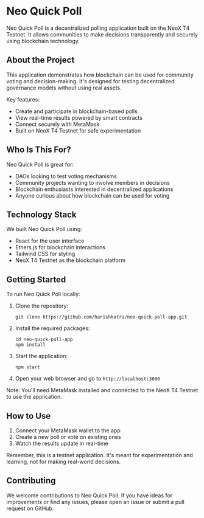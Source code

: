 # Neo Quick Poll

Neo Quick Poll is a decentralized polling application built on the NeoX T4 Testnet. It allows communities to make decisions transparently and securely using blockchain technology.

## About the Project

This application demonstrates how blockchain can be used for community voting and decision-making. It's designed for testing decentralized governance models without using real assets. 

Key features:
- Create and participate in blockchain-based polls
- View real-time results powered by smart contracts
- Connect securely with MetaMask
- Built on NeoX T4 Testnet for safe experimentation

## Who Is This For?

Neo Quick Poll is great for:
- DAOs looking to test voting mechanisms
- Community projects wanting to involve members in decisions
- Blockchain enthusiasts interested in decentralized applications
- Anyone curious about how blockchain can be used for voting

## Technology Stack

We built Neo Quick Poll using:
- React for the user interface
- Ethers.js for blockchain interactions
- Tailwind CSS for styling
- NeoX T4 Testnet as the blockchain platform

## Getting Started

To run Neo Quick Poll locally:

1. Clone the repository:
   ```
   git clone https://github.com/harishkotra/neo-quick-poll-app.git
   ```

2. Install the required packages:
   ```
   cd neo-quick-poll-app
   npm install
   ```

3. Start the application:
   ```
   npm start
   ```

4. Open your web browser and go to `http://localhost:3000`

Note: You'll need MetaMask installed and connected to the NeoX T4 Testnet to use the application.

## How to Use

1. Connect your MetaMask wallet to the app
2. Create a new poll or vote on existing ones
3. Watch the results update in real-time

Remember, this is a testnet application. It's meant for experimentation and learning, not for making real-world decisions.

## Contributing

We welcome contributions to Neo Quick Poll. If you have ideas for improvements or find any issues, please open an issue or submit a pull request on GitHub.